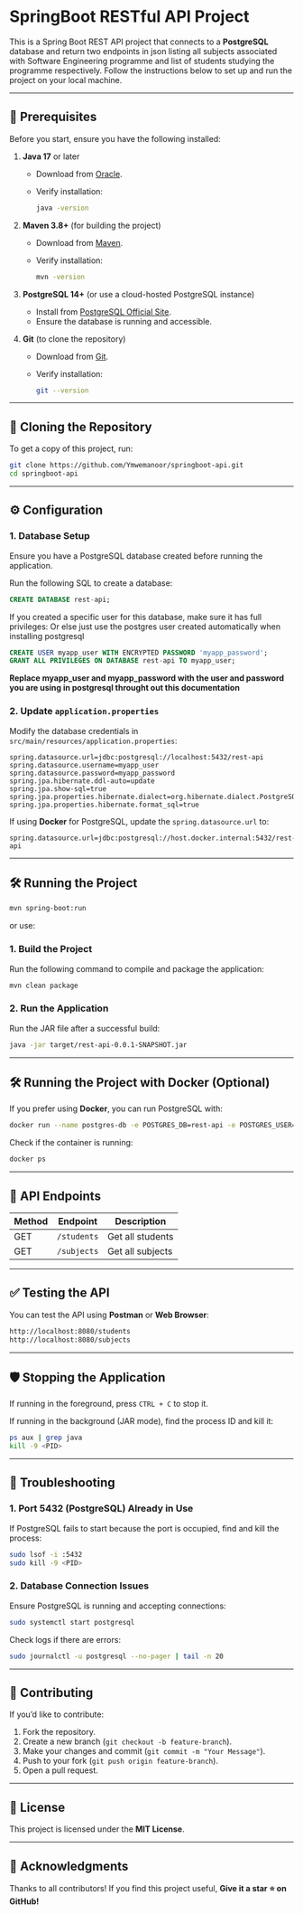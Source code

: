 # SpringBoot RESTful API Project

This is a Spring Boot REST API project that connects to a **PostgreSQL** database and return two endpoints in json listing all subjects associated with Software Engineering 
programme and list of students studying the programme respectively. Follow the instructions below to set up and run the project on your local machine.

---

## 🚀 Prerequisites

Before you start, ensure you have the following installed:

1. **Java 17** or later  
   - Download from [Oracle](https://www.oracle.com/java/technologies/javase-downloads.html).
   - Verify installation:
     
     ```sh
     java -version
     ```
   
2. **Maven 3.8+** (for building the project)  
   - Download from [Maven](https://maven.apache.org/download.cgi).
   - Verify installation:
     
     ```sh
     mvn -version
     ```

3. **PostgreSQL 14+** (or use a cloud-hosted PostgreSQL instance)  
   - Install from [PostgreSQL Official Site](https://www.postgresql.org/download/).
   - Ensure the database is running and accessible.

4. **Git** (to clone the repository)  
   - Download from [Git](https://git-scm.com/downloads).
   - Verify installation:
     
     ```sh
     git --version
     ```

---

## 👥 Cloning the Repository

To get a copy of this project, run:

```sh
git clone https://github.com/Ymwemanoor/springboot-api.git
cd springboot-api
```

---

## ⚙️ Configuration

### **1. Database Setup**
Ensure you have a PostgreSQL database created before running the application.  

Run the following SQL to create a database:

```sql
CREATE DATABASE rest-api;
```

If you created a specific user for this database, make sure it has full privileges: Or else just use the postgres user created automatically when installing postgresql

```sql
CREATE USER myapp_user WITH ENCRYPTED PASSWORD 'myapp_password';
GRANT ALL PRIVILEGES ON DATABASE rest-api TO myapp_user;
```
**Replace myapp_user and myapp_password with the user and password you are using in postgresql throught out this documentation**

### **2. Update `application.properties`**
Modify the database credentials in `src/main/resources/application.properties`:

```properties
spring.datasource.url=jdbc:postgresql://localhost:5432/rest-api
spring.datasource.username=myapp_user
spring.datasource.password=myapp_password
spring.jpa.hibernate.ddl-auto=update
spring.jpa.show-sql=true
spring.jpa.properties.hibernate.dialect=org.hibernate.dialect.PostgreSQLDialect
spring.jpa.properties.hibernate.format_sql=true
```

If using **Docker** for PostgreSQL, update the `spring.datasource.url` to:

```properties
spring.datasource.url=jdbc:postgresql://host.docker.internal:5432/rest-api
```

---

## 🛠️ Running the Project
```sh
mvn spring-boot:run
```

or use:

### **1. Build the Project**
Run the following command to compile and package the application:

```sh
mvn clean package
```

### **2. Run the Application**
Run the JAR file after a successful build:

```sh
java -jar target/rest-api-0.0.1-SNAPSHOT.jar
```
---

## 🛠️ Running the Project with Docker (Optional)

If you prefer using **Docker**, you can run PostgreSQL with:

```sh
docker run --name postgres-db -e POSTGRES_DB=rest-api -e POSTGRES_USER=myapp_user -e POSTGRES_PASSWORD=myapp_password -p 5432:5432 -d postgres
```

Check if the container is running:

```sh
docker ps
```

---

## 💌 API Endpoints

| Method | Endpoint          | Description |
|--------|------------------|-------------|
| GET    | `/students`      | Get all students |
| GET    | `/subjects`      | Get all subjects |
---

## ✅ Testing the API

You can test the API using **Postman** or **Web Browser**:

```sh
http://localhost:8080/students
http://localhost:8080/subjects
```

---

## 🛡️ Stopping the Application

If running in the foreground, press `CTRL + C` to stop it.

If running in the background (JAR mode), find the process ID and kill it:

```sh
ps aux | grep java
kill -9 <PID>
```

---

## 🎯 Troubleshooting

### **1. Port 5432 (PostgreSQL) Already in Use**
If PostgreSQL fails to start because the port is occupied, find and kill the process:

```sh
sudo lsof -i :5432
sudo kill -9 <PID>
```

### **2. Database Connection Issues**
Ensure PostgreSQL is running and accepting connections:

```sh
sudo systemctl start postgresql
```

Check logs if there are errors:

```sh
sudo journalctl -u postgresql --no-pager | tail -n 20
```

---

## 🤝 Contributing

If you’d like to contribute:
1. Fork the repository.
2. Create a new branch (`git checkout -b feature-branch`).
3. Make your changes and commit (`git commit -m "Your Message"`).
4. Push to your fork (`git push origin feature-branch`).
5. Open a pull request.

---

## 📜 License

This project is licensed under the **MIT License**.

---

## 🌟 Acknowledgments

Thanks to all contributors! If you find this project useful, **Give it a star ⭐ on GitHub!**

